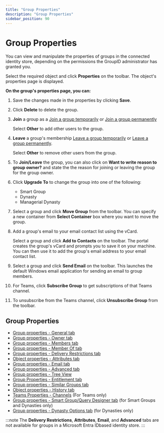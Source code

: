 ```yaml
---
title: "Group Properties"
description: "Group Properties"
sidebar_position: 90
---
```


# Group Properties

You can view and manipulate the properties of groups in the connected identity store, depending on
the permissions the GroupID administrator has granted you.

Select the required object and click **Properties** on the toolbar. The object's properties page is
displayed.

**On the group's properties page, you can:**

1. Save the changes made in the properties by clicking **Save**.
2. Click **Delete** to delete the group.
3. **Join** a group as a
   [Join a group temporarily](/docs/directorymanager/11.0/portal/group/workingwithgroups/groupjoinleave.md#join-a-group-temporarily)
   or
   [Join a group permanently](/docs/directorymanager/11.0/portal/group/workingwithgroups/groupjoinleave.md#join-a-group-permanently)

    Select **Other** to add other users to the group.

4. **Leave** a group's membership
   [Leave a group temporarily](/docs/directorymanager/11.0/portal/group/workingwithgroups/groupjoinleave.md#leave-a-group-temporarily)
   or
   [Leave a group permanently](/docs/directorymanager/11.0/portal/group/workingwithgroups/groupjoinleave.md#leave-a-group-permanently).

    Select **Other** to remove other users from the group.

5. To **Join/Leave** the group, you can also click on **Want to write reason to group owner?** and
   state the the reason for joining or leaving the group for the group owner.
6. Click **Upgrade To** to change the group into one of the following:

    - Smart Group
    - Dynasty
    - Managerial Dynasty

7. Select a group and click **Move Group** from the toolbar. You can specify a new container from
   **Select Container** box where you want to move the group.
8. Add a group's email to your email contact list using the vCard.

    Select a group and click **Add to Contacts** on the toolbar. The portal creates the group's
    vCard and prompts you to save it on your machine. You can then use it to add the group's email
    address to your email contact list.

9. Select a group and click **Send Email** on the toolbar. This launches the default Windows email
   application for sending an email to group members.
10. For Teams, click **Subscribe Group** to get subscriptions of that Teams channel.
11. To unsubscribe from the Teams channel, click **Unsubscribe Group** from the toolbar.

## Group Properties

- [Group properties - General tab](/docs/directorymanager/11.0/portal/group/properties/general.md)
- [Group properties - Owner tab](/docs/directorymanager/11.0/portal/group/properties/owner.md)
- [Group properties - Members tab](/docs/directorymanager/11.0/portal/group/properties/members.md)
- [Group properties - Member Of tab](/docs/directorymanager/11.0/portal/group/properties/memberof.md)
- [Group properties - Delivery Restrictions tab](/docs/directorymanager/11.0/portal/group/properties/deliveryrestrictions.md)
- [Object properties - Attributes tab](/docs/directorymanager/11.0/portal/group/properties/attributes.md)
- [Group properties - Email tab](/docs/directorymanager/11.0/portal/group/properties/email.md)
- [Group properties - Advanced tab](/docs/directorymanager/11.0/portal/group/properties/advanced.md)
- [Group properties - Tree View](/docs/directorymanager/11.0/portal/group/properties/treeview.md)
- [Group Properties - Entitlement tab](/docs/directorymanager/11.0/portal/group/properties/entitlements.md)
- [Group properties - Similar Groups tab](/docs/directorymanager/11.0/portal/group/properties/similargroups.md)
- [Object properties - History tab](/docs/directorymanager/11.0/portal/group/properties/history.md)
- [Teams Properties - Channels](/docs/directorymanager/11.0/portal/group/properties/channels.md)
  (For Teams only)
- [Group properties - Smart Group/Query Designer tab](/docs/directorymanager/11.0/portal/group/properties/smartgroup.md)
  (for Smart Groups and Dynasties only)
- [Group properties - Dynasty Options tab](/docs/directorymanager/11.0/portal/group/properties/dynastyoptions.md)
  (for Dynasties only)

:::note
The **Delivery Restrictions**, **Attributes**, **Email**, and **Advanced** tabs are not
available for groups in a Microsoft Entra IDbased identity store.
:::
